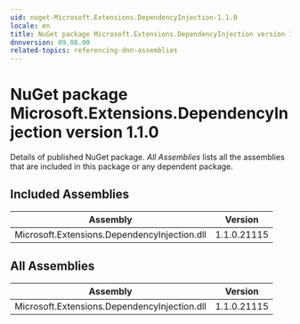 ```yaml
---
uid: nuget-Microsoft.Extensions.DependencyInjection-1.1.0
locale: en
title: NuGet package Microsoft.Extensions.DependencyInjection version 1.1.0
dnnversion: 09.08.00
related-topics: referencing-dnn-assemblies
---
```


# NuGet package Microsoft.Extensions.DependencyInjection version 1.1.0
Details of published NuGet package.
*All Assemblies* lists all the assemblies that are included in this package or any dependent package.

## Included Assemblies

|Assembly|Version|
|---|---|
|Microsoft.Extensions.DependencyInjection.dll|1.1.0.21115|

## All Assemblies

|Assembly|Version|
|---|---|
|Microsoft.Extensions.DependencyInjection.dll|1.1.0.21115|

